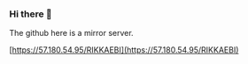 ### Hi there 👋

The github here is a mirror server.

[https://57.180.54.95/RIKKAEBI](https://57.180.54.95/RIKKAEBI)